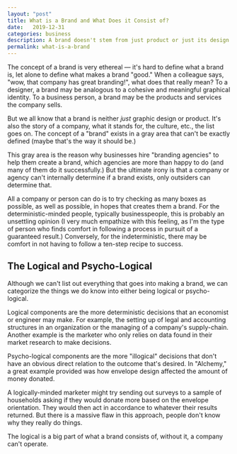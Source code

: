```yaml
---
layout: "post"
title: What is a Brand and What Does it Consist of?
date:   2019-12-31
categories: business
description: A brand doesn't stem from just product or just its design. It consists of logical and psycho-logical reasons.
permalink: what-is-a-brand
---
```


The concept of a brand is very ethereal — it's hard to define what a brand is, let alone to define what makes a brand "good." When a colleague says, "wow, that company has great branding!", what does that really mean? To a designer, a brand may be analogous to a cohesive and meaningful graphical identity. To a business person, a brand may be the products and services the company sells.

But we all know that a brand is neither *just* graphic design or product. It's also the story of a company, what it stands for, the culture, etc., the list goes on. The concept of a "brand" exists in a gray area that can't be exactly defined (maybe that's the way it should be.)

This gray area is the reason why businesses hire "branding agencies" to help them create a brand, which agencies are more than happy to do (and many of them do it successfully.) But the ultimate irony is that a company or agency can't internally determine if a brand exists, only outsiders can determine that.

All a company or person can do is to try checking as many boxes as possible, as well as possible, in hopes that creates them a brand. For the deterministic-minded people, typically businesspeople, this is probably an unsettling opinion (I very much empathize with this feeling, as I'm the type of person who finds comfort in following a process in pursuit of a guaranteed result.) Conversely, for the indeterministic, there may be comfort in not having to follow a ten-step recipe to success.

## The Logical and Psycho-Logical
Although we can't list out everything that goes into making a brand, we can categorize the things we do know into either being logical or psycho-logical.

Logical components are the more deterministic decisions that an economist or engineer may make. For example, the setting up of legal and accounting structures in an organization or the managing of a company's supply-chain. Another example is the marketer who only relies on data found in their market research to make decisions.

Psycho-logical components are the more "illogical" decisions that don't have an obvious direct relation to the outcome that's desired. In "Alchemy," a great example provided was how envelope design affected the amount of money donated.

A logically-minded marketer might try sending out surveys to a sample of households asking if they would donate more based on the envelope orientation. They would then act in accordance to whatever their results returned. But there is a massive flaw in this approach, people don't know why they really do things.  

The logical is a big part of what a brand consists of, without it, a company can't operate.  
